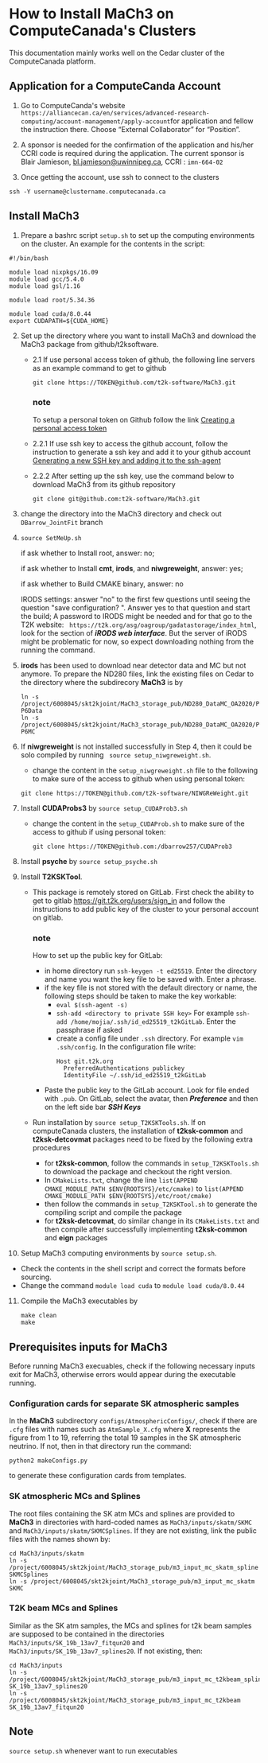 # How to Install MaCh3 on ComputeCanada's Clusters
This documentation mainly works well on the Cedar cluster of the ComputeCanada platform. 
## Application for a ComputeCanda Account
 1. Go to ComputeCanda's website ` https://alliancecan.ca/en/services/advanced-research-computing/account-management/apply-account`for application and fellow the instruction there.
 Choose “External Collaborator” for “Position”.

 2. A sponsor is needed for the confirmation of the application and his/her CCRI code is required during the application. The current sponsor is Blair Jamieson, bl.jamieson@uwinnipeg.ca, CCRI : `imn-664-02`

 3. Once getting the account, use ssh to connect to the clusters
 ```
 ssh -Y username@clustername.computecanada.ca
 ```
## Install MaCh3
1. Prepare a bashrc script `setup.sh` to set up the computing environments on the cluster. An example for the contents in the script:
```
#!/bin/bash

module load nixpkgs/16.09
module load gcc/5.4.0
module load gsl/1.16

module load root/5.34.36

module load cuda/8.0.44
export CUDAPATH=${CUDA_HOME}
```

2. Set up the directory where you want to install MaCh3 and download the MaCh3 package from github/t2ksoftware.
   
    - 2.1 If use personal access token of github, the following line servers as an example command to get to github
      ```
      git clone https://TOKEN@github.com/t2k-software/MaCh3.git
      ``` 
       ### note
       To setup a personal token on Github follow the link [Creating a personal access token](https://docs.github.com/en/authentication/keeping-your-account-and-data-secure/creating-a-personal-access-token)
   
    - 2.2.1 If use ssh key to access the github account, follow the instruction to generate a ssh key and add it to your github account
      [Generating a new SSH key and adding it to the ssh-agent](https://docs.github.com/en/authentication/connecting-to-github-with-ssh/generating-a-new-ssh-key-and-adding-it-to-the-ssh-agent?platform=linux)

    - 2.2.2 After setting up the ssh key, use the command below to download MaCh3 from its github repository
      ```
      git clone git@github.com:t2k-software/MaCh3.git
      ```
   
3. change the directory into the MaCh3 directory and check out `DBarrow_JointFit` branch

4. `source SetMeUp.sh`

    if ask whether to Install root, answer: no;
    
    if ask whether to Install **cmt**, **irods**, and **niwgreweight**, answer: yes;

    if ask whether to Build CMAKE binary, answer: no

    IRODS settings:
    answer "no" to the first few questions until seeing the question "save configuration? ". Answer yes to that question and start the build;
A password to IRODS might be needed and for that go to the T2K website: ` https://t2k.org/asg/oagroup/gadatastorage/index_html`, look for the section of ***iRODS web interface***. 
But the server of iRODS might be problematic for now, so expect downloading nothing from the running the command.

6. **irods** has been used to download near detector data and MC but not anymore. To prepare the ND280 files, link the existing files on Cedar to the directory where the subdirecory **MaCh3** is by   
   ```
   ln -s /project/6008045/skt2kjoint/MaCh3_storage_pub/ND280_DataMC_OA2020/P6Data P6Data
   ln -s /project/6008045/skt2kjoint/MaCh3_storage_pub/ND280_DataMC_OA2020/P6MC P6MC
   ```

7. If **niwgreweight** is not installed successfully in Step 4, then it could be solo compiled by running ` source setup_niwgreweight.sh`.
   - change the content in the `setup_niwgreweight.sh` file to the following to make sure of the access to github when using personal token:
    ```
    git clone https://TOKEN@github.com/t2k-software/NIWGReWeight.git
    ```
8. Install **CUDAProbs3** by `source setup_CUDAProb3.sh`
   - change the content in the `setup_CUDAProb.sh` to make sure of the access to github if using personal token:
     ```
     git clone https://TOKEN@github.com:/dbarrow257/CUDAProb3
     ```

9. Install **psyche** by `source setup_psyche.sh`

10. Install **T2KSKTool**. 
 
    - This package is remotely stored on GitLab. First check the ability to get to gitlab https://git.t2k.org/users/sign_in and follow the instructions to add public key of the cluster to your personal account on gitlab.
      ### note
      How to set up the public key for GitLab:
      - in home directory run `ssh-keygen -t ed25519`. Enter the directory and name you want the key file to be saved with. Enter a phrase.
      - if the key file is not stored with the default directory or name, the following steps should be taken to make the key workable:
        - `eval $(ssh-agent -s)` 
        - `ssh-add <directory to private SSH key>` For example `ssh-add /home/mojia/.ssh/id_ed25519_t2kGitLab`. Enter the passphrase if asked
        - create a config file under `.ssh` directory. For example `vim .ssh/config`. In the configuration file write:
          ```
          Host git.t2k.org
            PreferredAuthentications publickey
            IdentityFile ~/.ssh/id_ed25519_t2kGitLab
          ```  
      - Paste the public key to the GitLab account. Look for file ended with `.pub`. On GitLab, select the avatar, then ***Preference*** and then on the left side bar ***SSH Keys***

    - Run installation by `source setup_T2KSKTools.sh`. If on computeCanada clusters, the installation of **t2ksk-common** and **t2ksk-detcovmat** packages need to be fixed by the following extra procedures
      - for **t2ksk-common**, follow the commands in `setup_T2KSKTools.sh` to download the package and checkout the right version.
      - In `CMakeLists.txt`, change the line `list(APPEND CMAKE_MODULE_PATH $ENV{ROOTSYS}/etc/cmake)` to `list(APPEND CMAKE_MODULE_PATH $ENV{ROOTSYS}/etc/root/cmake)`
      - then follow the commands in `setup_T2KSKTool.sh` to generate the compiling script and compile the package
      - for **t2ksk-detcovmat**, do similar change in its `CMakeLists.txt` and then compile after successfully implementing **t2ksk-common** and **eign** packages
    
11. Setup MaCh3 computing environments by `source setup.sh`.
   - Check the contents in the shell script and correct the formats before sourcing.
   - Change the command `module load cuda` to `module load cuda/8.0.44` 

11. Compile the MaCh3 executables by  
    ```
    make clean
    make
    ```
## Prerequisites inputs for MaCh3
Before running MaCh3 execuables, check if the following necessary inputs exit for MaCh3, otherwise errors would appear during the executable running.

### Configuration cards for separate SK atmospheric samples
In the **MaCh3** subdirectory `configs/AtmosphericConfigs/`, check if there are `.cfg` files with names such as `AtmSample_X.cfg` where **X** represents the figure from 1 to 19, referring the total 19 samples in the SK atmospheric neutrino. If not, then in that directory run the command:
```
python2 makeConfigs.py
```
to generate these configuration cards from templates.

### SK atmospheric MCs and Splines
The root files containing the SK atm MCs and splines are provided to **MaCh3** in directories with hard-coded names as `MaCh3/inputs/skatm/SKMC` and `MaCh3/inputs/skatm/SKMCSplines`. If they are not existing, link the public files with the names shown by:
```
cd MaCh3/inputs/skatm
ln -s /project/6008045/skt2kjoint/MaCh3_storage_pub/m3_input_mc_skatm_spline SKMCSplines
ln -s /project/6008045/skt2kjoint/MaCh3_storage_pub/m3_input_mc_skatm SKMC
```

### T2K beam MCs and Splines
Similar as the SK atm samples, the MCs and splines for t2k beam samples are supposed to be contained in the directories `MaCh3/inputs/SK_19b_13av7_fitqun20` and `MaCh3/inputs/SK_19b_13av7_splines20`. If not existing, then:
```
cd MaCh3/inputs
ln -s /project/6008045/skt2kjoint/MaCh3_storage_pub/m3_input_mc_t2kbeam_spline SK_19b_13av7_splines20
ln -s /project/6008045/skt2kjoint/MaCh3_storage_pub/m3_input_mc_t2kbeam SK_19b_13av7_fitqun20 
```


## Note
`source setup.sh` whenever want to run executables
